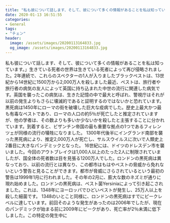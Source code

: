 ```yaml
---
title: "私も彼について話します、そして、彼について多くの情報があることを私は知っています。"
date: 2020-01-13 16:51:55
categories:
- General
tags:
- "チェン"
header:
  image: /assets/images/20200113164833.jpg
  og_image: /assets/images/20200113164833.jpg
---
```


私も彼について話します、そして、彼について多くの情報があることを私は知っています。」生きている死者の世界は生きている死者によって再び侵略されました。2年連続で、これらのスペクターの1人が入りましたブラックペストは、13世紀から14世紀に1500万から2,000万人を殺しました最近、ペストは、旅行者や旅行者の病気の友人によって英国に持ち込まれた中世の流行に関連した病気です。英国を襲ったこの病気は、生きた記憶の中で最大と呼ばれ、警視庁はそれが以前の発生よりもさらに壊滅的であると証明するのではないかと恐れています。黒死病は1450年にローマの街を破壊した巨大な疫病でした。歴史上最大かつ最も有毒なペストであり、ローマの人口の約5％が死亡したと推定されていますが、他の学者は、その数よりも多いか少ないかを殺したと主張することに分かれています。到着すると、ビザンチン帝国の最も重要な拠点の1つであるフィレンツェが同様の流行の犠牲になりました。 1300年代後半にイングランド南部を襲った黒死病により、推定2,000万人が死亡し、サルスウイルスに次いで人類史上2番目に大きなパンデミックとなった。 16世紀には、ドイツのドレスデン市を襲いました。今回のアウトブレイクは1,000人以上のたった2人に制限されていましたが、国全体の死者数は目を見張る1200万人でした。ロンドンの黒死病は異なっており、以前の流行とは異なり、この都市はもはやペストの脅威から免れないという警告と見ることができます。都市が脅威にさらされているという最初の警告は1999年1月に行われました。その年の2月に、膨大な数のネズミが通りに現れ始めました。ロンドンの黒死病は、ペスト菌Yersiniaによって引き起こされました。これは、1348年にヨーロッパでひどいペストが発生し、25万人以上を殺した細菌です。 1348のいとこと同様に、ロンドンの黒死病はすでにピークレベルに達しています。前回そのような発生があったのは2006年でしたが、現在のパンデミックが始まる前に2009年にピークがあり、死亡率が2％未満に低下しました。この特定の発生中に
